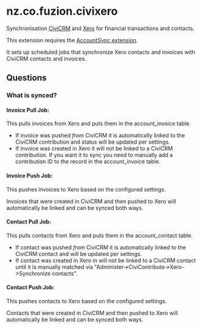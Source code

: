 # nz.co.fuzion.civixero

Synchronisation [CiviCRM](https://civicrm.org) and [Xero](https://xero.com) for financial transactions and contacts.

This extension requires the [AccountSync extension](https://github.com/eileenmcnaughton/nz.co.fuzion.accountsync).

It sets up scheduled jobs that synchronize Xero contacts and invoices with CiviCRM contacts and invoices.

## Questions

### What is synced?

#### Invoice Pull Job:

This pulls invoices from Xero and puts them in the account_invoice table.
* If invoice was pushed *from* CiviCRM it is automatically linked to the CiviCRM contribution and status will be updated per settings.
* If invoice was created in Xero it will not be linked to a CiviCRM contribution. If you want it to sync you need to manually add a contribution ID to the record in the account_invoice table.

#### Invoice Push Job:

This pushes invoices to Xero based on the configured settings.

Invoices that were created in CiviCRM and then pushed to Xero will automatically be linked and can be synced both ways.

#### Contact Pull Job:

This pulls contacts from Xero and puts them in the account_contact table.
* If contact was pushed *from* CiviCRM it is automatically linked to the CiviCRM contact and will be updated per settings.
* If contact was created in Xero in will not be linked to a CiviCRM contact until it is manually matched via "Administer->CiviContribute->Xero->Synchronize contacts".

#### Contact Push Job:

This pushes contacts to Xero based on the configured settings.

Contacts that were created in CiviCRM and then pushed to Xero will automatically be linked and can be synced both ways.
